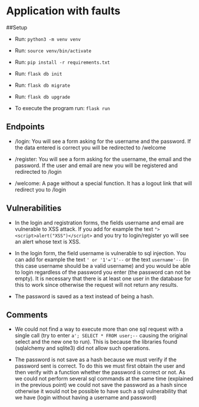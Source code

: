# Application with faults

##Setup

* Run: `python3 -m venv venv`
* Run: `source venv/bin/activate` 
* Run: `pip install -r requirements.txt`
* Run: `flask db init`
* Run: `flask db migrate`
* Run: `flask db upgrade`

* To execute the program run: `flask run`

## Endpoints

* /login: You will see a form asking for the username and the password. If the data entered is correct you will be
redirected to /welcome 

* /register: You will see a form asking for the username, the email and the password. If the user and email are new you
will be registered and redirected to /login

* /welcome: A page without a special function. It has a logout link that will redirect you to /login

## Vulnerabilities

* In the login and registration forms, the fields username and email are vulnerable to XSS attack. If you add for example
the text `"> <script>alert("XSS")</script>` and you try to login/register yo will see an alert whose text is XSS.

* In the login form, the field username is vulnerable to sql injection. You can add for example the text `' or '1'='1'--`
or the text `username'--` (in this case username should be a valid username) and you would be able to login regardless
of the password you enter (the password can not be empty). It is necessary that there is at least one user in the database
for this to work since otherwise the request will not return any results.

* The password is saved as a text instead of being a hash.

## Comments

* We could not find a way to execute more than one sql request with a single call (try to enter `a'; SELECT * FROM user;--`
  causing the original select and the new one to run). This is because the libraries found
  (sqlalchemy and sqlite3) did not allow such operations. 

* The password is not save as a hash because we must verify if the password sent is correct. To do this we must first
  obtain the user and then verify with a function whether the password is correct or not. As we could not perform several
  sql commands at the same time (explained in the previous point) we could not save the password as a hash since otherwise
  it would not be possible to have such a sql vulnerability that we have (login without having a username and password)

